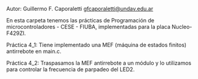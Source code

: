 Autor: Guillermo F. Caporaletti <gfcaporaletti@undav.edu.ar>

En esta carpeta tenemos las prácticas de Programación de microcontroladores - CESE - FIUBA, implementadas para la placa Nucleo-F429ZI.

Práctica 4_1: Tiene implementado una MEF (máquina de estados finitos) antirrebote en main.c.

Práctica 4_2: Traspasamos la MEF antirrebote a un módulo y lo utilizamos para controlar la frecuencia de parpadeo del LED2. 
